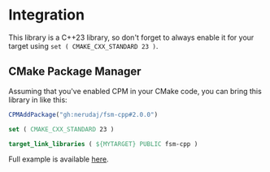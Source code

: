 # Integration

This library is a C++23 library, so don't forget to always enable it for your target using `set ( CMAKE_CXX_STANDARD 23 )`.

## CMake Package Manager

Assuming that you've enabled CPM in your CMake code, you can bring this library in like this:

```cmake
CPMAddPackage("gh:nerudaj/fsm-cpp#2.0.0")

set ( CMAKE_CXX_STANDARD 23 )

target_link_libraries ( ${MYTARGET} PUBLIC fsm-cpp )
```

Full example is available [here](../integration_tests/cpm).
